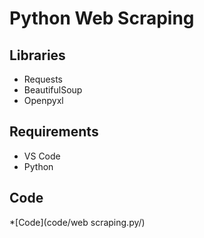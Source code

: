 # Python Web Scraping 

























## Libraries
* Requests
* BeautifulSoup
* Openpyxl


## Requirements
* VS Code
* Python

## Code
*[Code](code/web scraping.py/)
